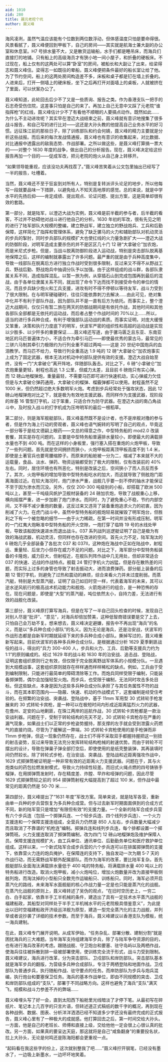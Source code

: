 ```yaml
---
aid: 1010
zid: 280
title: 聂元老挖个坑
author: 聂义峰
---
```


海风凌冽，虽然气温应该能有个位数到两位数浮动，但体感温度只怕是要命得很。风景看腻了，聂义峰便回到甲板下，自己的房间——其实就是航海士兼大副的办公室和休息室。H7 号排水量不大，又是散货运输船，水手们都是睡吊床，而海兵们直接打的地铺。只有船上的高级海员才有狭小地一间小屋子，和折叠的硬板床。不过现在，船上仅有的这两处可以算“卧室”的房间，被船长和大副让了出来，给梁得志和聂义峰住。梁得志一如既往的晕船，聂义峰便把条件最好的船长室让给了他。为了节约空间，船上的这两处房间构造差不多，床板和桌子都是钉在墙上折叠的。人进来后，打开一侧墙上的硬床板，坐下之后再打开对面墙上的桌板，人就被挤在了里面，可以伏案办公了。

聂义峰知道，此轮回去后少不了又是一些质询、报告之类。作为香港支队一把手的石志奇受伤住院，这差事只怕是自己的来了。再加上自己无意中又踩了元老院“谁指挥枪”的红线，聂义峰估计少不了有看他不顺眼的人要搞点动作。既然如此……为什么不主动进攻呢？其实早在澄迈大战结束之前，聂义峰就有意识地搜集了很多战斗报告，和自己写的进行比对——这还是大孙头教的他提高自己业务水平的好习惯。远征珠江前的那些日子，除了训练部队和约会何婧，聂义峰的精力主要就是分析这些战报。而后来的每次发战情通报，聂义峰也有意识的收集起来，对比数据、对比通报中透露出的敌我态势、作战部署。之所以做这些，是聂义峰打算搞一票大的——对整个 1630 年度的战争，做出自己的分析报告。现在，聂义峰决定给这份报告再加一个目的——促成军改，把元老院的炮火从自己身上转移开。

“如果领导能重视，应该没功夫再找茬了。”聂义峰苦笑着从公文包里抽出已经写了一半的报告，吐槽着。

当然，聂义峰还不至于狂妄到对所有人，特别是复转派评头论足的地步，所以他每写一段就要品味一下措辞，以避免给人不知天高地厚的感觉。总的来说，就是中学水平的先扬后抑——肯定成绩、提出观点、论证问题、提出方案，这是简单却很有效的套路。

第一部分，就是陆军，以澄迈大战为实例，聂义峰是前半截的参与者，后半截的看客，不过并不妨碍他对战斗进行他自己的分析。1630 年初的军改，很有先见之明的进行了陆军部队大规模的整编，建立野战军，建立独立的野战炮兵、工兵和后勤保障，这样简化了指挥和管理体系，避免了缺乏骡马的火力和辅助部队对机动灵活的步兵的掣肘，同时步兵部队的规模扩大也使扛线的火力量急剧扩大——澄迈大战的防御阶段，对明军造成主要杀伤的并不是区区几十门 12 磅“大拿破仑”加农炮，而是米尼式步枪。但是，当战斗脱离防御阶段进入运动战，特别是突击部队脱离基地保障之后，这样的编制就暴露出了许多问题。最严重的就是由于兵种高度集中，导致一线部队在脱离后方进行独立作战时受到很多限制，反过来又不得不从野战工兵、野战后勤、野战炮兵中抽调分队予以加强。由于这样组成的战斗群，各部队隶属关系不同，造成指挥混乱。以暂一旅为例，从穿插石山到完成包围再到最后的混战，由于各单位隶属关系不同，就出现了命令下达而找不到接受命令的单位的情况。而且步兵缺少炮火和工兵支援，进攻有时不得不停顿以等待友军，战斗力受到了很大限制。在与明军硬碰硬时，往往只能依靠刺刀去解决……由此可见，绝对集中化并不有利于部队作战，因为部队并不是一直有后方为依托。而事实上，整个澄迈大战期间，仅仅只有暂二旅在两天的防御战期间是有依托作战，其他时间和其他各部队全部都是无依托的运动战，而后者占整个作战时间的 70%以上……所以，适当的进行多兵种合成，有利于增强部队运动战的素质。而事实证明，对庞大缓慢又笨重，决策和执行力度底下的明军，伏波军严密的组织性和高超的运动战是实现以少胜多、以少歼多的重要保证……聂义峰还写道，由于骡马匮乏且东亚、东南亚地区的马匹普遍体力小，不适合作为牵引马匹——即使最优秀的蒙古马，最常见的三骈六马制其牵引力极限约为行列全重不超过两吨——这是 20 世纪中国炮兵的血泪教学。而马匹不给力，导致行列全重高达 1.9 吨的 12 磅“大拿破仑”加农炮事实上成为了固定武器，根本无法对机动中的部队提供有效的支援。澄迈大战自始至终，没有一门“大拿破仑”离开阵地，伴随部队轰击。对比之下，6 磅“小拿破仑”加农炮重量更轻，射程也高达 1.3 公里，但威力太差，且目前 6 磅炮只有实心弹。而 12 磅山地榴弹炮，重量最轻，不需要马匹即可进行快速机动，实心弹威力欠佳但是与大拿破仑弹药通用，大拿破仑的榴弹、榴霰弹都可以使用。射程虽然不足 1000 米，但仍然超过绝大多数明军火炮。考虑到步兵经常处于强攻状态，因此 12 磅山地榴弹炮对比之下，就是极为有效地支援武器。而同样作为支援武器，现阶段的岸基 16 管型打字机，过于笨重，只适合作为防守武器。在澄迈大战的南凸角战斗中，及时投入战斗的打字机成为压垮明军的最后一根稻草。

第二部分，则是海军舰艇部队，聂义峰虽然既不是设计者，也不是岸舰对撸的参与者，但是作为海上行动的旁观者，聂义峰也语气婉转的写明了自己的观点，毕竟这一部分等于是给文德嗣上眼药——文总的得意之作，中型特务船的 mod2.0 改装套餐，其实是存在问题的。主要是中型特务船普遍排水量较小，即便最大的满载排水量也不到 400 吨。而在这样的小身板里，强行塞入搭在重炮的火炮甲板，导致了一些列问题。首先就是空间拥挤而狭小，火炮甲板距离顶甲板高度不到 1.4 米，即使是土著官兵也要弯腰缩脖子。而原来的船舱被一分为二，缩减了本来就不大的运载量，食品、淡水、弹药、物资运输都受到了极大的限制，仅有改装前的 40%左右。同时，居住环境也有所恶化，特别是改装之后，空间狭小了而人员反而多了。其次，火炮甲板的增加导致中型特务船吃水的加大，而这就导致了侧舷炮门距离海面过近。在较大海况时，炮门渗水严重，战舰几乎要一刻不停的抽水才能保证不至于因为渗水而沉没。另外，仅仅 200-300 吨级别的小船，却搭载了欧洲 500 吨以上，甚至一千吨级风帆护卫舰材装备的 24 磅加农炮，导致了战舰重心上移，横向摇摆严重，进一步加剧了炮门渗水。而同时，为了避免重心不稳，节约内部空间，又不得不减少重炮的数量，这反过来又违背了装备重炮追求火力的初衷，因为削减了火力。在虎门战斗中，虽然中型特务船的舰炮轻易就摧毁了明军炮台，但胜利之下有一个被忽略的细节——由于火力稀疏，在第一时间并没有形成压制，明军的一门红夷大炮瞅准中型特务船的开火空隙，一炮打穿了临特 19 号的水线处甲板，导致该船因快速进水而退出战斗。037 系列战列巡逻艇证明了自己是极为有效的海战武器，机动灵活，但同样也存在改进的空间。首先火力不足，陆军淘汰的 6 磅炮几乎全部装备了各批次 037 和 037II，这种炮在海战中正如在陆战中，射程远、重量轻、后坐力小但存在威力不足的问题。对比之下，海军部分中型特务船装备的卡隆炮，威力巨大，但射程近，在舰队列阵作战中几无用处，但却非常适合 037 的快速、近战的作战特点。舰载 24 管打字机火力凶猛，但是存在散热差的问题，而实际上过多的身管也导致了射击振动大，进而浪费弹药。部分艇上装备的后期 12 管打字机，则避免了过热和震动的麻烦，综合来看火力并未过度削弱。而蒸汽艇，特别是大型蒸汽艇，证明了自己如旧时空一样，代表着海军的未来，其可以逆水逆风航行的极高战术机动能力和舰炮、火箭炮进行的组合，是一种恐怖的存在。现在问题是，即使是“大型”的蒸汽艇，吨位依然太小，自持力差，无法进行有效的战舰化改装。

第三部分，聂义峰原打算写海兵，但是在写了一半自己回头检查的时候，发现自己对别人尽是“批评”、“意见”，对海兵却倍加赞美，这种低智商错误要是交了上去，只怕自己会万劫不复。想来想去，聂义峰决定避嫌，报告中不再出现“海兵”的名义，而是以“多兵种合成小部队”的名义。因为无论是海兵，还是治安战，伏波军的作战形态都是自新军时期就延续下来的多兵种合成小部队。撕掉写过的，聂义峰重新写起来。目前伏波军的各种多兵种合成分队，是根据通过分析 1629 夏季剿匪战役的战斗，得出的“兵力 300-400 人，步兵和火力、工兵、后勤等支援兵力约为 1:1”的原则编成的。经过 1629 年的战斗和 1630 年的治安战、追击战、登陆战，证明这套组织原则行之有效，但仅限于完全脱离野战军体系的小规模分队。一旦遇到大规模战事，这套组织原则就存在样样通而样样稀松的缺点。例如，工兵由于受到编制限制，只能进行最简单的障碍清除等工作。而炮兵同样受限于编制，只能装备掷弹筒，偶尔会加强轻型火炮。而步兵，也受限于编制，无法同时攻击多处目标。但这些缺点，本身是因为这些多兵种合成分队承担了与其任务属性不符的战斗，而在其本职范围内——隐蔽、快速、机动的作战模式下，这套编制是经受住考验的。在频繁的治安战、突袭战、登陆战中，基于 11mm 军用型 30 式转轮手枪发展来的 30 式转轮卡宾枪，是一种可以在极短时间内形成近距离猛烈火力的武器，在儋州、定安的山地剿匪，在珠江两岸的巡航作战，30 式转轮卡宾枪都是一款治安战利器。问题在于，受制于转轮结构的先天不足，30 式转轮卡宾枪存在严重的漏气现象，如果战士们以正常的步枪姿势握持，那支撑的左手就会受到泄露火药燃气的直接灼烧。尽管为了缓解这一弊端，30 式转轮卡宾枪使用的是手枪弹而非 11mm 步枪弹，但这一现象仍然存在，战士们不得不采取双手都握持握把这一别扭的射击姿势，反过来导致无法充分发挥转轮结构枪械的射速优势。而由于转轮不可摆出的设计，导致在弹巢子弹全部打空后，即使使用的是纸壳整装弹，其再装填时间仍然较长。除了转轮式步枪，在治安战、突袭战、登陆战和近距离强攻作战中，1629 式掷弹筒被证明是一种非常有效的近距离火力支援武器。问题在于，其与火炮类似的药包拉燃发射模式，导致火力持续性较差。而旧式火绳点燃的四号铸铁手榴弹，在用掷弹筒发射时，存在精度差、炸膛、早炸和哑弹的问题，因此尽管 1629 式掷弹筒较之前的 954 掷弹筒射程大幅提高到了超过 100 米，但作战中最常见的距离仍然是 50-70 米……

第四部分，聂义峰提出了“1631 年度”军改方案。简单来说，就是陆军各营，重新由单一兵种的步兵营恢复为多兵种合成营。但与过去新军时期面面俱到的合成方式不同，新的陆军营只是增加“有限但有效”的支援力量。一个全新的陆军合成步兵营有六个步兵连（包括一个掷弹兵连、一个轻步兵连、四个线列步兵连）、一个火力支援连和一个保障支援连组成，全营兵力仍然是 850 人左右，步兵数量大幅减少而且取消了不靠谱的“机枪连”编制。掷弹兵连和线列步兵连，每个排都设置一个掷弹筒班。火力支援连取消了掷弹筒编制，改为四门 12 磅山地榴弹炮及维护保障人员。保障支援连规模扩大，由工兵单位、通讯单位、后勤勤务单位和医疗救护单位组成。这样以来，一个新式陆军合成步兵营的六个步兵连可以在排属掷弹筒的支援下，依靠营火力连的炮兵掩护，在保障连的支持下，独自发动一次为期 5-7 天的作战行动，而无需野战军额外配属部队。而作为海军的改革，要比陆军复杂。首先舰艇部队全面淘汰满载排水量低于 400 吨的特务船，将满载排水量 400 吨以上的特务船进行改造。取消火炮甲板，减小火炮吨位，增加火炮数量并改为直接甲板侧舷列炮，而淘汰掉的小型船只全数充作运输船只、训练船只。同时，海军必须开启蒸汽化的路线，未来海军水面舰艇的核心作战力量一定是也只能是蒸汽化的战舰。在蒸汽化战舰的原则上，聂义峰转述了吴伪的观点，“在旧时空历史上，一穷二白、白手起家，依靠半手工半机械的条件，建造出了具有一定技术水平蒸汽战舰的福建船政，其船型对同样处于半手工半机械水平的元老院极具借鉴意义”，为此提出以旧时空福建船政开济级巡洋舰为原型，建造一型完全蒸汽化的主力战舰，并列举或者说抄袭了详细的技术参数。而至于海兵，聂义峰建议以香港支队为模板，统一海兵建制。

在此，聂义峰专门展开说明。从成军伊始，“任务杂乱、部署分散、建制分割”就是困扰海兵的三大难题。当年海军支持组建海军步兵，除了与陆军争夺资源的目的，也有进行海兵改革的考虑。跟随战舰、守卫炮台和要塞、驻守岛屿以及两栖作战，使海兵往往被拆散到排一级被部署使用，使训练完全流于形式，战斗力受到限制。聂义峰建议，海兵进行改革，分为突击部队、卫戍部队和岸防部队。突击部队基本就是海军步兵的翻版，为营级多兵种合成部队，专注于两栖登陆和地面作战。卫戍部队为普通步兵，执行随船作战、驻守要点的任务。而岸防部队为步兵与炮兵混编，执行炮台和要塞保卫任务。海兵的基本作战单位，即由不同规模的突击、卫戍和岸防部队组成的“支队”，部署于不同战略方向。这样也避免了海兵“支队”满天飞，规模和战斗力参差不齐的弊端……

聂义峰埋头写了好一会，直到太阳西下船舱里光线暗淡了才停下笔。从最初写在碎纸片、笔记本上几百字的只言片语，但转述道正式稿纸的数千字的概况，再到现在各种战例、数据、图表、分析洋洋洒洒已经不知道多少字还没有最终完成的正式报告，聂义峰心里有了一种极大的成就感。他打算回去之后，第一时间交给大孙头。一方面，他是自己的老班长、师傅和直接上级，交给他他一定会很上心很认真的批改。另一方面，如果真的要呈达天庭，那这就将是自己“咸鱼翻身”的重要投名状，拉上大孙头，无论是何鸣还是陈海阳都会更重视一点。

“起码看在我这些字的份上，这次就别整我了吧……”聂义峰拧开钢笔，已经没有墨水了，一边吸上新墨水，一边坏坏地笑着。
